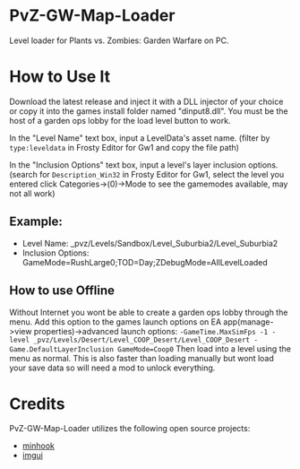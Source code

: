 # PvZ-GW-Map-Loader
Level loader for Plants vs. Zombies: Garden Warfare on PC.

# How to Use It
Download the latest release and inject it with a DLL injector of your choice or copy it into the games install folder named "dinput8.dll".
You must be the host of a garden ops lobby for the load level button to work.

In the "Level Name" text box, input a LevelData's asset name. (filter by `type:leveldata` in Frosty Editor for Gw1 and copy the file path)

In the "Inclusion Options" text box, input a level's layer inclusion options. (search for `Description_Win32` in Frosty Editor for Gw1, select the level you entered click Categories->(0)->Mode to see the gamemodes available, may not all work)

## Example:
* Level Name: _pvz/Levels/Sandbox/Level_Suburbia2/Level_Suburbia2
* Inclusion Options: GameMode=RushLarge0;TOD=Day;ZDebugMode=AllLevelLoaded

## How to use Offline
Without Internet you wont be able to create a garden ops lobby through the menu.
Add this option to the games launch options on EA app(manage->view properties)->advanced launch options:
`-GameTime.MaxSimFps -1 -level _pvz/Levels/Desert/Level_COOP_Desert/Level_COOP_Desert -Game.DefaultLayerInclusion GameMode=Coop0`
Then load into a level using the menu as normal.
This is also faster than loading manually but wont load your save data so will need a mod to unlock everything.
# Credits
PvZ-GW-Map-Loader utilizes the following open source projects:
* [minhook](https://github.com/TsudaKageyu/minhook)
* [imgui](https://github.com/ocornut/imgui)
